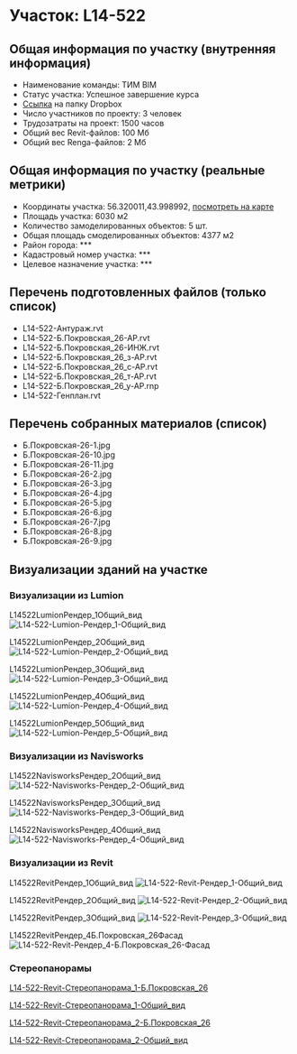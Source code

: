 # Участок: L14-522
## Общая информация по участку (внутренняя информация)
+ Наименование команды: ТИМ BIM
+ Статус участка: Успешное завершение курса
+ [Ссылка](https://www.dropbox.com/sh/wvvgv1nw1iqred9/AAA-V_WPRY2NV9ooF8c8K1qda/L14_522?dl=0) на папку Dropbox
+ Число участников по проекту: 3 человек
+ Трудозатраты на проект: 1500 часов
+ Общий вес Revit-файлов: 100 Мб
+ Общий вес Renga-файлов: 2 Мб
## Общая информация по участку (реальные метрики)
+ Координаты участка: 56.320011,43.998992, [посмотреть на карте](yandex.ru/maps/47/nizhny-novgorod/?ll=56.320011%2C43.998992&z=19)
+ Площадь участка: 6030 м2
+ Количество замоделированных объектов: 5 шт.
+ Общая площадь смоделированных объектов: 4377 м2
+ Район города: *** 
+ Кадастровый номер участка: *** 
+ Целевое назначение участка: *** 
## Перечень подготовленных файлов (только список)
+ L14-522-Антураж.rvt
+ L14-522-Б.Покровская_26-АР.rvt
+ L14-522-Б.Покровская_26-ИНЖ.rvt
+ L14-522-Б.Покровская_26_з-АР.rvt
+ L14-522-Б.Покровская_26_с-АР.rvt
+ L14-522-Б.Покровская_26_т-АР.rvt
+ L14-522-Б.Покровская_26_у-АР.rnp
+ L14-522-Генплан.rvt
## Перечень собранных материалов (список)
+ Б.Покровская-26-1.jpg
+ Б.Покровская-26-10.jpg
+ Б.Покровская-26-11.jpg
+ Б.Покровская-26-2.jpg
+ Б.Покровская-26-3.jpg
+ Б.Покровская-26-4.jpg
+ Б.Покровская-26-5.jpg
+ Б.Покровская-26-6.jpg
+ Б.Покровская-26-7.jpg
+ Б.Покровская-26-8.jpg
+ Б.Покровская-26-9.jpg
## Визуализации зданий на участке
### Визуализации из Lumion
L14522LumionРендер_1Общий_вид
![L14-522-Lumion-Рендер_1-Общий_вид](/Images/L14_522/L14-522-Lumion-Рендер_1-Общий_вид_Compressed.jpg)

L14522LumionРендер_2Общий_вид
![L14-522-Lumion-Рендер_2-Общий_вид](/Images/L14_522/L14-522-Lumion-Рендер_2-Общий_вид_Compressed.jpg)

L14522LumionРендер_3Общий_вид
![L14-522-Lumion-Рендер_3-Общий_вид](/Images/L14_522/L14-522-Lumion-Рендер_3-Общий_вид_Compressed.jpg)

L14522LumionРендер_4Общий_вид
![L14-522-Lumion-Рендер_4-Общий_вид](/Images/L14_522/L14-522-Lumion-Рендер_4-Общий_вид_Compressed.jpg)

L14522LumionРендер_5Общий_вид
![L14-522-Lumion-Рендер_5-Общий_вид](/Images/L14_522/L14-522-Lumion-Рендер_5-Общий_вид_Compressed.jpg)

### Визуализации из Navisworks
L14522NavisworksРендер_2Общий_вид
![L14-522-Navisworks-Рендер_2-Общий_вид](/Images/L14_522/L14-522-Navisworks-Рендер_2-Общий_вид_Compressed.jpg)

L14522NavisworksРендер_3Общий_вид
![L14-522-Navisworks-Рендер_3-Общий_вид](/Images/L14_522/L14-522-Navisworks-Рендер_3-Общий_вид_Compressed.jpg)

L14522NavisworksРендер_4Общий_вид
![L14-522-Navisworks-Рендер_4-Общий_вид](/Images/L14_522/L14-522-Navisworks-Рендер_4-Общий_вид_Compressed.jpg)

### Визуализации из Revit
L14522RevitРендер_1Общий_вид
![L14-522-Revit-Рендер_1-Общий_вид](/Images/L14_522/L14-522-Revit-Рендер_1-Общий_вид_Compressed.jpg)

L14522RevitРендер_2Общий_вид
![L14-522-Revit-Рендер_2-Общий_вид](/Images/L14_522/L14-522-Revit-Рендер_2-Общий_вид_Compressed.jpg)

L14522RevitРендер_3Общий_вид
![L14-522-Revit-Рендер_3-Общий_вид](/Images/L14_522/L14-522-Revit-Рендер_3-Общий_вид_Compressed.jpg)

L14522RevitРендер_4Б.Покровская_26Фасад
![L14-522-Revit-Рендер_4-Б.Покровская_26-Фасад](/Images/L14_522/L14-522-Revit-Рендер_4-Б.Покровская_26-Фасад_Compressed.jpg)

### Стереопанорамы
[L14-522-Revit-Стереопанорама_1-Б.Покровская_26](https://pano.autodesk.com/pano.html?url=jpgs/d22e5fc2-f235-41aa-a089-d8862c57d7e4&version=2)

[L14-522-Revit-Стереопанорама_1-Общий_вид](https://pano.autodesk.com/pano.html?url=jpgs/ca90c17f-3f8a-4292-bc3a-f338157a09b8&version=2)

[L14-522-Revit-Стереопанорама_2-Б.Покровская_26](https://pano.autodesk.com/pano.html?url=jpgs/239278fe-633e-4d14-ae1d-dea72752be5d&version=2)

[L14-522-Revit-Стереопанорама_2-Общий_вид](https://pano.autodesk.com/pano.html?url=jpgs/bdb137ec-8c80-481a-b8fb-c40229a96ea3&version=2)

